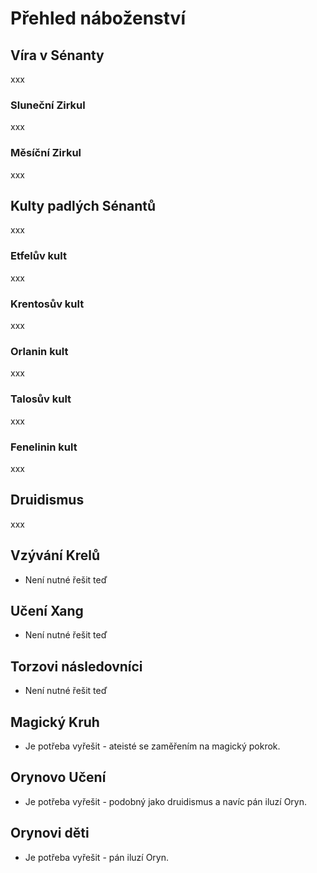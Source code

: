 # Přehled náboženství

## Víra v Sénanty

xxx

### Sluneční Zirkul

xxx

### Měsíční Zirkul

xxx

## Kulty padlých Sénantů

xxx

### Etfelův kult

xxx

### Krentosův kult

xxx

### Orlanin kult

xxx

### Talosův kult

xxx

### Fenelinin kult

xxx

## Druidismus

xxx

## Vzývání Krelů

- Není nutné řešit teď

## Učení Xang

- Není nutné řešit teď

## Torzovi následovníci

- Není nutné řešit teď

## Magický Kruh

- Je potřeba vyřešit - ateisté se zaměřením na magický pokrok.

## Orynovo Učení

- Je potřeba vyřešit - podobný jako druidismus a navíc pán iluzí Oryn.

## Orynovi děti

- Je potřeba vyřešit - pán iluzí Oryn.
